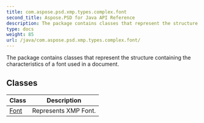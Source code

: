```yaml
---
title: com.aspose.psd.xmp.types.complex.font
second_title: Aspose.PSD for Java API Reference
description: The package contains classes that represent the structure containing the characteristics of a font used in a document.
type: docs
weight: 85
url: /java/com.aspose.psd.xmp.types.complex.font/
---
```



The package contains classes that represent the structure containing the characteristics of a font used in a document.


## Classes

| Class | Description |
| --- | --- |
| [Font](../com.aspose.psd.xmp.types.complex.font/font) | Represents XMP Font. |

